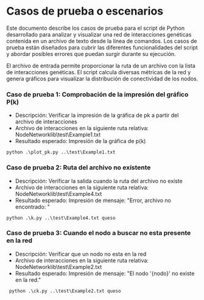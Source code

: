 # Casos de prueba o escenarios
Este documento describe los casos de prueba para el script de Python desarrollado para analizar y visualizar una red de interacciones genéticas contenida en un archivo de texto desde la línea de comandos. Los casos de prueba están diseñados para cubrir las diferentes funcionalidades del script y abordar posibles errores que puedan surgir durante su ejecución.

El archivo de entrada permite proporcionar la ruta de un archivo con la lista de interacciones genéticas. El script calcula diversas métricas de la red y genera gráficos para visualizar la distribución de conectividad de los nodos.
    
### Caso de prueba 1: Comprobación de la impresión del gráfico P(k)
+ Descripción: Verificar la impresión de la gráfica de pk a partir del archivo de interacciones
+ Archivo de interacciones en la siguiente ruta relativa: NodeNetworklib\test\Example1.txt
+ Resultado esperado:
Impresión de la gráfica de p(k)
```
python .\plot_pk.py ..\test\Example1.txt
```
### Caso de prueba 2: Ruta del archivo no exístente 
+ Descripción: Verificar la salida cuando la ruta del archivo no exíste 
+ Archivo de interacciones en la siguiente ruta relativa: NodeNetworklib\test\Example4.txt
+ Resultado esperado: Impresión de mensaje: "Error, archivo no encontrado: "
```
python .\k.py ..\test\Example4.txt queso
```
### Caso de prueba 3: Cuando el nodo a buscar no esta presente en la red
+ Descripción: Verificar que un nodo no esta en la red
+ Archivo de interacciones en la siguiente ruta relativa: NodeNetworklib\test\Example2.txt
+ Resultado esperado: Impresión de mensaje: "El nodo '{nodo}' no existe en la red."
```
 python .\ck.py ..\test\Example2.txt queso
```
